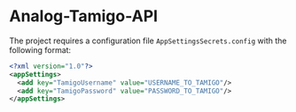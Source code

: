 # Analog-Tamigo-API

The project requires a configuration file `AppSettingsSecrets.config` with the following format:

```xml
<?xml version="1.0"?>
<appSettings>
  <add key="TamigoUsername" value="USERNAME_TO_TAMIGO"/>
  <add key="TamigoPassword" value="PASSWORD_TO_TAMIGO"/>
</appSettings>
```
